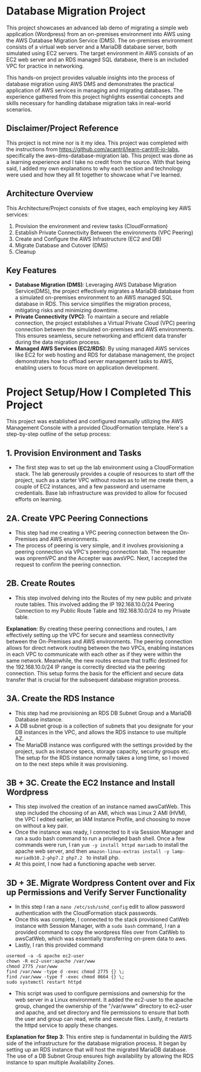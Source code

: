 # Database Migration Project
This project showcases an advanced lab demo of migrating a simple web application (Wordpress) from an on-premises environment into AWS using the AWS Database Migration Service (DMS). The on-premises environment consists of a virtual web server and a MariaDB database server, both simulated using EC2 servers. The target environment in AWS consists of an EC2 web server and an RDS managed SQL database, there is an included VPC for practice in networking. 

This hands-on project provides valuable insights into the process of database migration using AWS DMS and demonstrates the practical application of AWS services in managing and migrating databases. The experience gathered from this project highlights essential concepts and skills necessary for handling database migration taks in real-world scenarios.
## Disclaimer/Project Reference
This project is not mine nor is it my idea. This project was completed with the instructions from https://github.com/acantril/learn-cantrill-io-labs, specifically the aws-dms-database-migration lab. This project was done as a learning experience and I take no credit from the source. With that being said, I added my own explanations to why each section and technology were used and how they all fit together to showcase what I've learned.

## Architecture Overview


This Architecture/Project consists of five stages, each employing key AWS services:

1. Provision the environment and review tasks (CloudFormation)
2. Establish Private Connectivity Between the environments (VPC Peering)
3. Create and Configure the AWS Infrastructure (EC2 and DB)
4. Migrate Database and Cutover (DMS)
5. Cleanup

## Key Features
- **Database Migration (DMS)**: Leveraging AWS Database Migration Service(DMS), the project effectively migrates a MariaDB database from a simulated on-premises environment to an AWS managed SQL database in RDS. This service simplifies the migration process, mitigating risks and minimizing downtime.
- **Private Connectivity (VPC)**: To maintain a secure and reliable connection, the project establishes a Virtual Private Cloud (VPC) peering connection between the simulated on-premises and AWS environments. This ensures seamless, secure networking and efficient data transfer during the data migration process.
- **Managed AWS Services (EC2/RDS)**: By using managed AWS services like EC2 for web hosting and RDS for database management, the project demonstrates how to offload server management tasks to AWS, enabling users to focus more on application development.


# Project Setup/How I Completed This Project
 This project was established and configured manually utilizing the AWS Management Console with a provided CloudFormation template. Here's a step-by-step outline of the setup process:
 
 ## 1. Provision Environment and Tasks
  - The first step was to set up the lab environment using a CloudFormation stack. The lab generously provides a couple of resources to start off the project, such as a starter VPC without routes as to let me create them, a couple of EC2 instances, and a few password and username credentials. Base lab infrastructure was provided to allow for focused efforts on learning.

 ## 2A. Create VPC Peering Connections
  - This step had me creating a VPC peering connection between the On-Premises and AWS environments. 
  - The process of peering is very simple, and it involves provisioning a peering connection via VPC's peering connection tab. The requester was onpremVPC and the Accepter was awsVPC. Next, I accepted the request to confirm the peering connection.

## 2B. Create Routes
- This step involved delving into the Routes of my new public and private route tables. This involved adding the IP 192.168.10.0/24 Peering Connection to my Public Route Table and 192.168.10.0/24 to my Private table.

**Explanation**: By creating these peering connections and routes, I am effectively setting up the VPC for secure and seamless connectivity between the On-Premises and AWS environments. The peering connection allows for direct network routing between the two VPCs, enabling instances in each VPC to communicate with each other as if they were within the same network. Meanwhile, the new routes ensure that traffic destined for the 192.168.10.0/24 IP range is correctly directed via the peering connection. This setup forms the basis for the efficient and secure data transfer that is crucial for the subsequent database migration process.

## 3A. Create the RDS Instance
 - This step had me provisioning an RDS DB Subnet Group and a MariaDB Database instance.
 - A DB subnet group is a collection of subnets that you designate for your DB instances in the VPC, and allows the RDS instance to use multiple AZ.
 - The MariaDB instance was configured with the settings provided by the project, such as instance specs, storage capacity, security groups etc. The setup for the RDS instance normally takes a long time, so I moved on to the next steps while it was provisioning.

## 3B + 3C. Create the EC2 Instance and Install Wordpress
 - This step involved the creation of an instance named awsCatWeb. This step included the choosing of an AMI, which was Linux 2 AMI (HVM), the VPC I edited earlier, an IAM Instance Profile, and choosing to move on without a key pair.
 - Once the instance was ready, I connected to it via Session Manager and ran a sudo bash command to run a privileged bash shell. Once a few commands were run, I ran `yum -y install httpd mariadb` to install the apache web server, and then `amazon-linux-extras install -y lamp-mariadb10.2-php7.2 php7.2 ` to install php.
 - At this point, I now had a functioning apache web server.

## 3D + 3E. Migrate Wordpress Content over and Fix up Permissions and Verify Server Functionality
 - In this step I ran a `nano /etc/ssh/sshd_config` edit to allow password authentication with the CloudFormation stack passwords.
 - Once this was complete, I connected to the stack provisioned CatWeb instance with Session Manager, with a `sudo bash` command, I ran a provided command to copy the wordpress files over from CatWeb to awsCatWeb, which was essentially transferring on-prem data to aws.
 - Lastly, I ran this provided command
 ```
usermod -a -G apache ec2-user   
chown -R ec2-user:apache /var/www
chmod 2775 /var/www
find /var/www -type d -exec chmod 2775 {} \;
find /var/www -type f -exec chmod 0664 {} \;
sudo systemctl restart httpd
```
- This script was used to  configure permissions and ownership for the web server in a Linux environment. It added the ec2-user to the apache group, changed the ownership of the "/var/www" directory to ec2-user and apache, and set directory and file permissions to ensure that both the user and group can read, write and execute files. Lastly, it restarts the httpd service to apply these changes.

**Explanation for Step 3**: This entire step is fundamental in building the AWS side of the infrastructure for the database migration process. It began by setting up an RDS instance that will host the migrated MariaDB database. The use of a DB Subnet Group ensures high availability by allowing the RDS instance to span multiple Availability Zones.



